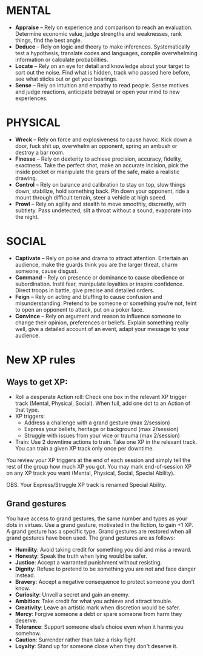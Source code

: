# MENTAL
- **Appraise** – Rely on experience and comparison to reach an evaluation. Determine economic value, judge strengths and weaknesses, rank things, find the best angle.
- **Deduce** – Rely on logic and theory to make inferences. Systematically test a hypothesis, translate codes and languages, compile overwhelming information or calculate probabilities.
- **Locate** – Rely on an eye for detail and knowledge about your target to sort out the noise. Find what is hidden, track who passed here before, see what sticks out or get your bearings.
- **Sense** – Rely on intuition and empathy to read people. Sense motives and judge reactions, anticipate betrayal or open your mind to new experiences.

# PHYSICAL
- **Wreck** – Rely on force and explosiveness to cause havoc. Kick down a door, fuck shit up, overwhelm an opponent, spring an ambush or destroy a bar room.
- **Finesse** – Rely on dexterity to achieve precision, accuracy, fidelity, exactness. Take the perfect shot, make an accurate incision, pick the inside pocket or manipulate the gears of the safe, make a realistic drawing.
- **Control** – Rely on balance and calibration to stay on top, slow things down, stabilize, hold something back. Pin down your opponent, ride a mount through difficult terrain, steer a vehicle at high speed.
- **Prowl** – Rely on agility and stealth to move smoothly, discreetly, with subtlety. Pass undetected, slit a throat without a sound, evaporate into the night.

# SOCIAL
- **Captivate** – Rely on poise and drama to attract attention. Entertain an audience, make the guards think you are the larger threat, charm someone, cause disgust.
- **Command** – Rely on presence or dominance to cause obedience or subordination. Instil fear, manipulate loyalties or inspire confidence. Direct troops in battle, give precise and detailed orders.
- **Feign** – Rely on acting and bluffing to cause confusion and misunderstanding. Pretend to be someone or something you’re not, feint to open an opponent to attack, put on a poker face.
- **Convince** – Rely on argument and reason to influence someone to change their opinion, preferences or beliefs. Explain something really well, give a detailed account of an event, adapt your message to your audience.


# New XP rules
## Ways to get XP:
- Roll a desperate Action roll: Check one box in the relevant XP trigger track (Mental, Physical, Social). When full, add one dot to an Action of that type.
- XP triggers:
    - Address a challenge with a grand gesture (max 2/session)
    - Express your beliefs, heritage or background (max 2/session)
    - Struggle with issues from your vice or trauma (max 2/session)
- Train: Use 2 downtime actions to train. Take one XP in the relevant track. You can train a given XP track only once per downtime.

You review your XP triggers at the end of each session and simply tell the rest of the group how much XP you got. You may mark end-of-session XP on any XP track you want (Mental, Physical, Social, Special Ability).

OBS. Your Express/Struggle XP track is renamed Special Ability.

## Grand gestures
You have access to grand gestures, the same number and types as your dots in virtues. Use a grand gesture, motivated in the fiction, to gain +1 XP. A grand gesture has a specific type. Grand gestures are restored when all grand gestures have been used. The grand gestures are as follows:
- **Humility**: Avoid taking credit for something you did and miss a reward.
- **Honesty**: Speak the truth when lying would be safer.
- **Justice**: Accept a warranted punishment without resisting.
- **Dignity**: Refuse to pretend to be something you are not and face danger instead.
- **Bravery**: Accept a negative consequence to protect someone you don’t know.
- **Curiosity**: Unveil a secret and gain an enemy.
- **Ambition**: Take credit for what you achieve and attract trouble.
- **Creativity**: Leave an artistic mark when discretion would be safer.
- **Mercy**: Forgive someone a debt or spare someone from harm they deserve.
- **Tolerance**: Support someone else’s choice even when it harms you somehow.
- **Caution**: Surrender rather than take a risky fight
- **Loyalty**: Stand up for someone close when they don't deserve it.

